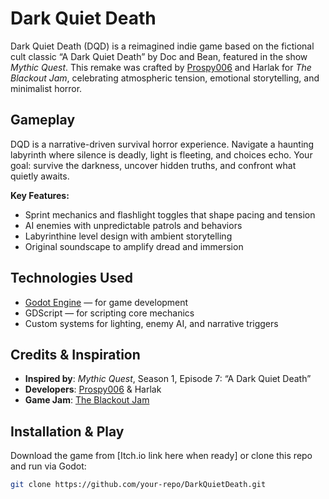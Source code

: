 # Dark Quiet Death

Dark Quiet Death (DQD) is a reimagined indie game based on the fictional cult classic “A Dark Quiet Death” by Doc and Bean, featured in the show *Mythic Quest*. This remake was crafted by [Prospy006](https://github.com/Prospy006) and Harlak for *The Blackout Jam*, celebrating atmospheric tension, emotional storytelling, and minimalist horror.

## Gameplay

DQD is a narrative-driven survival horror experience. Navigate a haunting labyrinth where silence is deadly, light is fleeting, and choices echo. Your goal: survive the darkness, uncover hidden truths, and confront what quietly awaits.

**Key Features:**
- Sprint mechanics and flashlight toggles that shape pacing and tension
- AI enemies with unpredictable patrols and behaviors
- Labyrinthine level design with ambient storytelling
- Original soundscape to amplify dread and immersion

## Technologies Used
- [Godot Engine](https://godotengine.org/) — for game development
- GDScript — for scripting core mechanics
- Custom systems for lighting, enemy AI, and narrative triggers

## Credits & Inspiration
- **Inspired by**: *Mythic Quest*, Season 1, Episode 7: “A Dark Quiet Death”
- **Developers**: [Prospy006](https://github.com/Prospy006) & Harlak
- **Game Jam**: [The Blackout Jam](https://itch.io/jam/the-blackout-jam)

## Installation & Play
Download the game from [Itch.io link here when ready] or clone this repo and run via Godot:

```bash
git clone https://github.com/your-repo/DarkQuietDeath.git
```
